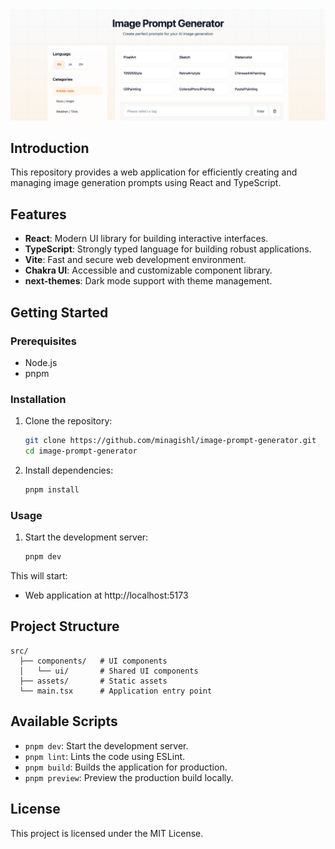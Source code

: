 <img alt="Image Prompt Generator" src="./public/preview.png" />

## Introduction

This repository provides a web application for efficiently creating and managing image generation prompts using React and TypeScript.

## Features

- **React**: Modern UI library for building interactive interfaces.
- **TypeScript**: Strongly typed language for building robust applications.
- **Vite**: Fast and secure web development environment.
- **Chakra UI**: Accessible and customizable component library.
- **next-themes**: Dark mode support with theme management.

## Getting Started

### Prerequisites

- Node.js
- pnpm

### Installation

1. Clone the repository:

   ```sh
   git clone https://github.com/minagishl/image-prompt-generator.git
   cd image-prompt-generator
   ```

2. Install dependencies:
   ```sh
   pnpm install
   ```

### Usage

1. Start the development server:
   ```sh
   pnpm dev
   ```

This will start:

- Web application at http://localhost:5173

## Project Structure

```
src/
  ├── components/   # UI components
  │   └── ui/       # Shared UI components
  ├── assets/       # Static assets
  └── main.tsx      # Application entry point
```

## Available Scripts

- `pnpm dev`: Start the development server.
- `pnpm lint`: Lints the code using ESLint.
- `pnpm build`: Builds the application for production.
- `pnpm preview`: Preview the production build locally.

## License

This project is licensed under the MIT License.
